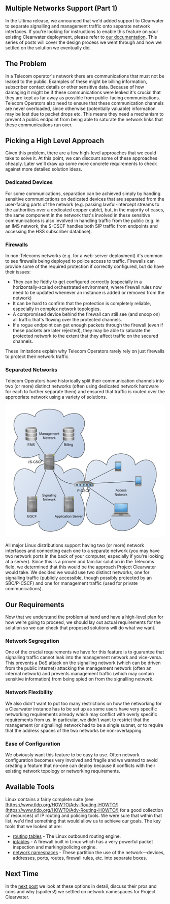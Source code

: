 Multiple Networks Support (Part 1)
----------------------------------
In the Ultima release, we announced that we'd added support to Clearwater to separate signalling and management traffic onto separate network interfaces. If you're looking for instructions to enable this feature on your existing Clearwater deployment, please refer to [our documentation](https://clearwater.readthedocs.org/en/latest/Multiple_Network_Support/index.html). This series of posts will cover the design process we went through and how we settled on the solution we eventually did.

## The Problem

In a Telecom operator's network there are communications that must not be leaked to the public. Examples of these might be billing information, subscriber contact details or other sensitive data. Because of how damaging it might be if these communications were leaked it's crucial that they are kept as far away as possible from public-facing communications. Telecom Operators also need to ensure that these communication channels are never overloaded, since otherwise (potentially valuable) information may be lost due to packet drops etc. This means they need a mechanism to prevent a public endpoint from being able to saturate the network links that these communications run over.

## Picking a High Level Approach

Given this problem, there are a few high-level approaches that we could take to solve it. At this point, we can discount some of these approaches cheaply. Later we'll draw up some more concrete requirements to check against more detailed solution ideas.

### Dedicated Devices

For some communications, separation can be achieved simply by handing sensitive communications on dedicated devices that are separated from the user-facing parts of the network (e.g. passing lawful-intercept streams to the authorities over a dedicated copper cable), but, in the majority of cases, the same component in the network that's involved in these sensitive communications is also involved in handling traffic from the public (e.g. in an IMS network, the S-CSCF handles both SIP traffic from endpoints and accessing the HSS subscriber database).

### Firewalls

In non-Telecoms networks (e.g. for a web-server deployment) it's common to see firewalls being deployed to police access to traffic. Firewalls can provide some of the required protection if correctly configured, but do have their issues:

*   They can be fiddly to get configured correctly (especially in a horizontally-scaled orchestrated environment, where firewall rules now need to be updated whenever an instance is added or removed from the network)
*   It can be hard to confirm that the protection is completely reliable, especially in complex network topologies.
*   A compromised device behind the firewall can still see (and snoop on) all traffic that's flowing over the protected channels.
*   If a rogue endpoint can get enough packets through the firewall (even if these packets are later rejected), they may be able to saturate the protected network to the extent that they affect traffic on the secured channels.

These limitations explain why Telecom Operators rarely rely on just firewalls to protect their network traffic.

### Separated Networks

Telecom Operators have historically split their communication channels into two (or more) distinct networks (often using dedicated network hardware for each to further separate them) and ensured that traffic is routed over the appropriate network using a variety of solutions.

![Network Graph](../images/Network-Graph1.png)

All major Linux distributions support having two (or more) network interfaces and connecting each one to a separate network (you may have two network ports in the back of your computer, especially if you're looking at a server). Since this is a proven and familiar solution in the Telecoms field, we determined that this would be the approach Project Clearwater would take. We decided we would use two distinct networks, one for signalling traffic (publicly accessible, though possibly protected by an SBC/P-CSCF) and one for management traffic (used for private communications).

## Our Requirements

Now that we understand the problem at hand and have a high-level plan for how we’re going to proceed, we should lay out actual requirements for the solution so we can check that proposed solutions will do what we want.

### Network Segregation

One of the crucial requirements we have for this feature is to guarantee that signalling traffic cannot leak into the management network and vice-versa. This prevents a DoS attack on the signalling network (which can be driven from the public internet) attacking the management network (often an internal network) and prevents management traffic (which may contain sensitive information) from being spied on from the signalling network.

### Network Flexibility

We also didn't want to put too many restrictions on how the networking for a Clearwater instance has to be set up as some users have very specific networking requirements already which may conflict with overly specific requirements from us. In particular, we didn't want to restrict that the management (or signalling) network had to be a single subnet, or to require that the address spaces of the two networks be non-overlapping.

### Ease of Configuration

We obviously want this feature to be easy to use. Often network configuration becomes very involved and fragile and we wanted to avoid creating a feature that no-one can deploy because it conflicts with their existing network topology or networking requirements.

## Available Tools

Linux contains a fairly complete suite (see [https://www.tldp.org/HOWTO/Adv-Routing-HOWTO/](https://www.tldp.org/HOWTO/Adv-Routing-HOWTO/) for a good collection of resources) of IP routing and policing tools. We were sure that within that list, we'd find something that would allow us to achieve our goals. The key tools that we looked at are:

*   [routing tables](http://linux-ip.net/html/routing-tables.html) - The Linux outbound routing engine.
*   [iptables](http://www.netfilter.org/projects/iptables/index.html) - A firewall built in Linux which has a very powerful packet inspection and marking/policing engine.
*   [network namespaces](http://lwn.net/Articles/580893/) - These partition the use of the network—devices, addresses, ports, routes, firewall rules, etc. into separate boxes.

## Next Time

In the [next post](Multiple_Networks_2.md) we look at these options in detail, discuss their pros and cons and why (spoilers!) we settled on network namespaces for Project Clearwater.
